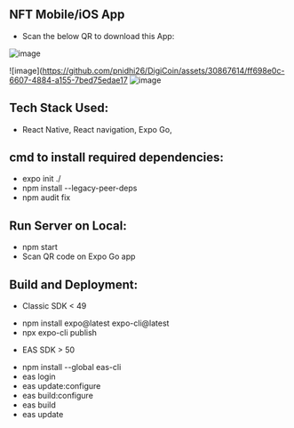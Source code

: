 ## NFT Mobile/iOS App

* Scan the below QR to download this App:
  
![image](https://github.com/pnidhi26/DigiCoin/assets/30867614/3e72b8e2-30bb-40b4-ac3d-012bbd81de7e)

![image](https://github.com/pnidhi26/DigiCoin/assets/30867614/ff698e0c-6607-4884-a155-7bed75edae17
![image](https://github.com/pnidhi26/DigiCoin/assets/30867614/1642c439-dd92-4ec9-a3f7-989166d65810)


## Tech Stack Used:
 - React Native, React navigation, Expo Go, 


## cmd to install required dependencies:
* expo init ./
* npm install --legacy-peer-deps
* npm audit fix


## Run Server on Local:
* npm start
* Scan QR code on Expo Go app

## Build and Deployment:
- Classic SDK < 49
* npm install expo@latest expo-cli@latest
* npx expo-cli publish

- EAS SDK > 50
* npm install --global eas-cli
* eas login
* eas update:configure
* eas build:configure
* eas build
* eas update
